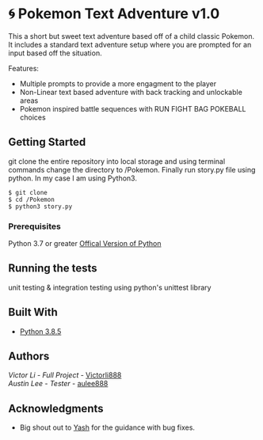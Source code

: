 

# **:cyclone:  Pokemon Text Adventure v1.0**
This a short but sweet text adventure based off of a child classic Pokemon. It includes a standard text adventure setup
where you are prompted for an input based off the situation.

Features:
* Multiple prompts to provide a more engagment to the player
* Non-Linear text based adventure with back tracking and unlockable areas
* Pokemon inspired battle sequences with RUN FIGHT BAG POKEBALL choices

## **Getting Started**
git clone the entire repository into local storage and using terminal commands change the directory to /Pokemon.
Finally run story.py file using python. In my case I am using Python3.

```aidl
$ git clone 
$ cd /Pokemon
$ python3 story.py
```

### Prerequisites

Python 3.7 or greater [Offical Version of Python](https://www.python.org/downloads/)

## Running the tests

unit testing & integration testing using python's unittest library

## Built With

* [Python 3.8.5](https://www.python.org/downloads/) 


## Authors

*Victor Li* - *Full Project* - [Victorli888](https://github.com/Victorli888)
<br/>*Austin Lee* - *Tester* - [aulee888](https://github.com/aulee888)


## Acknowledgments

* Big shout out to [Yash](https://github.com/ykhade) for the guidance with bug fixes.
